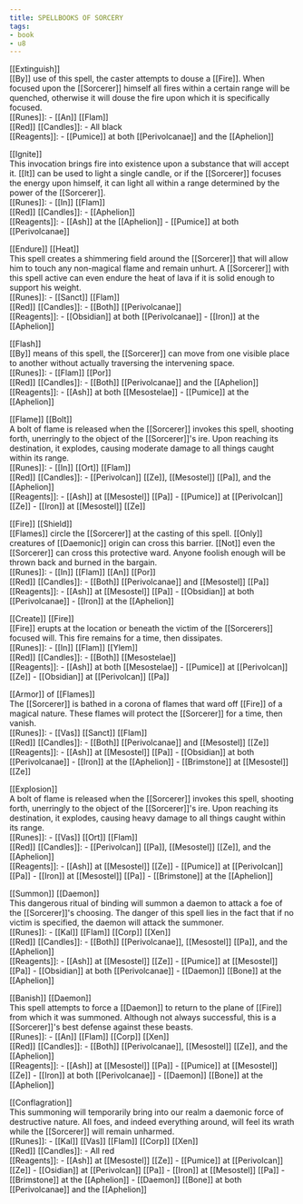 ```yaml
---
title: SPELLBOOKS OF SORCERY
tags:
- book
- u8
---
```


  
[[Extinguish]]  
[[By]] use of this spell, the caster attempts to douse a [[Fire]]. When focused upon the [[Sorcerer]] himself all fires within a certain range will be quenched, otherwise it will douse the fire upon which it is specifically focused.  
[[Runes]]: - [[An]] [[Flam]]  
[[Red]] [[Candles]]: - All black  
[[Reagents]]: - [[Pumice]] at both [[Perivolcanae]] and the [[Aphelion]]  
  
[[Ignite]]  
This invocation brings fire into existence upon a substance that will accept it. [[It]] can be used to light a single candle, or if the [[Sorcerer]] focuses the energy upon himself, it can light all within a range determined by the power of the [[Sorcerer]].  
[[Runes]]: - [[In]] [[Flam]]  
[[Red]] [[Candles]]: - [[Aphelion]]  
[[Reagents]]: - [[Ash]] at the [[Aphelion]] - [[Pumice]] at both [[Perivolcanae]]  
  
[[Endure]] [[Heat]]  
This spell creates a shimmering field around the [[Sorcerer]] that will allow him to touch any non-magical flame and remain unhurt. A [[Sorcerer]] with this spell active can even endure the heat of lava if it is solid enough to support his weight.  
[[Runes]]: - [[Sanct]] [[Flam]]  
[[Red]] [[Candles]]: - [[Both]] [[Perivolcanae]]  
[[Reagents]]: - [[Obsidian]] at both [[Perivolcanae]] - [[Iron]] at the [[Aphelion]]  
  
[[Flash]]  
[[By]] means of this spell, the [[Sorcerer]] can move from one visible place to another without actually traversing the intervening space.  
[[Runes]]: - [[Flam]] [[Por]]  
[[Red]] [[Candles]]: - [[Both]] [[Perivolcanae]] and the [[Aphelion]]  
[[Reagents]]: - [[Ash]] at both [[Mesostelae]] - [[Pumice]] at the [[Aphelion]]  
  
[[Flame]] [[Bolt]]  
A bolt of flame is released when the [[Sorcerer]] invokes this spell, shooting forth, unerringly to the object of the [[Sorcerer]]'s ire. Upon reaching its destination, it explodes, causing moderate damage to all things caught within its range.  
[[Runes]]: - [[In]] [[Ort]] [[Flam]]  
[[Red]] [[Candles]]: - [[Perivolcan]] [[Ze]], [[Mesostel]] [[Pa]], and the [[Aphelion]]  
[[Reagents]]: - [[Ash]] at [[Mesostel]] [[Pa]] - [[Pumice]] at [[Perivolcan]] [[Ze]] - [[Iron]] at [[Mesostel]] [[Ze]]  
  
[[Fire]] [[Shield]]  
[[Flames]] circle the [[Sorcerer]] at the casting of this spell. [[Only]] creatures of [[Daemonic]] origin can cross this barrier. [[Not]] even the [[Sorcerer]] can cross this protective ward. Anyone foolish enough will be thrown back and burned in the bargain.  
[[Runes]]: - [[In]] [[Flam]] [[An]] [[Por]]  
[[Red]] [[Candles]]: - [[Both]] [[Perivolcanae]] and [[Mesostel]] [[Pa]]  
[[Reagents]]: - [[Ash]] at [[Mesostel]] [[Pa]] - [[Obsidian]] at both [[Perivolcanae]] - [[Iron]] at the [[Aphelion]]  
  
[[Create]] [[Fire]]  
[[Fire]] erupts at the location or beneath the victim of the [[Sorcerers]] focused will. This fire remains for a time, then dissipates.  
[[Runes]]: - [[In]] [[Flam]] [[Ylem]]  
[[Red]] [[Candles]]: - [[Both]] [[Mesostelae]]  
[[Reagents]]: - [[Ash]] at both [[Mesostelae]] - [[Pumice]] at [[Perivolcan]] [[Ze]] - [[Obsidian]] at [[Perivolcan]] [[Pa]]  
  
[[Armor]] of [[Flames]]  
The [[Sorcerer]] is bathed in a corona of flames that ward off [[Fire]] of a magical nature. These flames will protect the [[Sorcerer]] for a time, then vanish.  
[[Runes]]: - [[Vas]] [[Sanct]] [[Flam]]  
[[Red]] [[Candles]]: - [[Both]] [[Perivolcanae]] and [[Mesostel]] [[Ze]]  
[[Reagents]]: - [[Ash]] at [[Mesostel]] [[Pa]] - [[Obsidian]] at both [[Perivolcanae]] - [[Iron]] at the [[Aphelion]] - [[Brimstone]] at [[Mesostel]] [[Ze]]  
  
[[Explosion]]  
A bolt of flame is released when the [[Sorcerer]] invokes this spell, shooting forth, unerringly to the object of the [[Sorcerer]]'s ire. Upon reaching its destination, it explodes, causing heavy damage to all things caught within its range.  
[[Runes]]: - [[Vas]] [[Ort]] [[Flam]]  
[[Red]] [[Candles]]: - [[Perivolcan]] [[Pa]], [[Mesostel]] [[Ze]], and the [[Aphelion]]  
[[Reagents]]: - [[Ash]] at [[Mesostel]] [[Ze]] - [[Pumice]] at [[Perivolcan]] [[Pa]] - [[Iron]] at [[Mesostel]] [[Pa]] - [[Brimstone]] at the [[Aphelion]]  
  
[[Summon]] [[Daemon]]  
This dangerous ritual of binding will summon a daemon to attack a foe of the [[Sorcerer]]'s choosing. The danger of this spell lies in the fact that if no victim is specified, the daemon will attack the summoner.  
[[Runes]]: - [[Kal]] [[Flam]] [[Corp]] [[Xen]]  
[[Red]] [[Candles]]: - [[Both]] [[Perivolcanae]], [[Mesostel]] [[Pa]], and the [[Aphelion]]  
[[Reagents]]: - [[Ash]] at [[Mesostel]] [[Ze]] - [[Pumice]] at [[Mesostel]] [[Pa]] - [[Obsidian]] at both [[Perivolcanae]] - [[Daemon]] [[Bone]] at the [[Aphelion]]  
  
[[Banish]] [[Daemon]]  
This spell attempts to force a [[Daemon]] to return to the plane of [[Fire]] from which it was summoned. Although not always successful, this is a [[Sorcerer]]'s best defense against these beasts.  
[[Runes]]: - [[An]] [[Flam]] [[Corp]] [[Xen]]  
[[Red]] [[Candles]]: - [[Both]] [[Perivolcanae]], [[Mesostel]] [[Ze]], and the [[Aphelion]]  
[[Reagents]]: - [[Ash]] at [[Mesostel]] [[Pa]] - [[Pumice]] at [[Mesostel]] [[Ze]] - [[Iron]] at both [[Perivolcanae]] - [[Daemon]] [[Bone]] at the [[Aphelion]]  
  
[[Conflagration]]  
This summoning will temporarily bring into our realm a daemonic force of destructive nature. All foes, and indeed everything around, will feel its wrath while the [[Sorcerer]] will remain unharmed.  
[[Runes]]: - [[Kal]] [[Vas]] [[Flam]] [[Corp]] [[Xen]]  
[[Red]] [[Candles]]: - All red  
[[Reagents]]: - [[Ash]] at [[Mesostel]] [[Ze]] - [[Pumice]] at [[Perivolcan]] [[Ze]] - [[Osidian]] at [[Perivolcan]] [[Pa]] - [[Iron]] at [[Mesostel]] [[Pa]] - [[Brimstone]] at the [[Aphelion]] - [[Daemon]] [[Bone]] at both [[Perivolcanae]] and the [[Aphelion]]